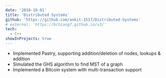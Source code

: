 ```yaml
---
date: '2018-10-01'
title: 'Distributed Systems'
github: 'https://github.com/ankit-1517/Distributed-Systems'
# external: 'https://bchiang7.github.io/v3/'
tech:
  - C++
showInProjects: true
---
```


- Implemented Pastry, supporting addition/deletion of nodes, lookups & addition
- Simulated the GHS algorithm to find MST of a graph
- Implemented a Bitcoin system with multi-transaction support